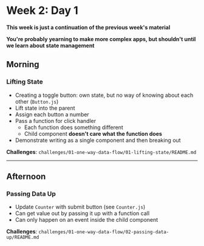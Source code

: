 # Week 2: Day 1

**This week is just a continuation of the previous week's material**

**You're probably yearning to make more complex apps, but shouldn't until we learn about state management**

## Morning

### Lifting State

- Creating a toggle button: own state, but no way of knowing about each other (`Button.js`)
- Lift state into the parent
- Assign each button a number
- Pass a function for click handler
  - Each function does something different
  - Child component **doesn't care what the function does**
- Demonstrate writing as a single component and then breaking out


**Challenges**: `challenges/01-one-way-data-flow/01-lifting-state/README.md`

---

## Afternoon

### Passing Data Up

- Update `Counter` with submit button (see `Counter.js`)
- Can get value out by passing it up with a function call
- Can only happen on an event inside the child component


**Challenges**: `challenges/01-one-way-data-flow/02-passing-data-up/README.md`
